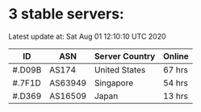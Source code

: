 # 3 stable servers:

Latest update at: Sat Aug 01 12:10:10 UTC 2020

| ID | ASN | Server Country | Online |
| -- | --- | -------------- | ------ |
| #.D09B | AS174 | United States | 67 hrs |
| #.7F1D | AS63949 | Singapore | 54 hrs |
| #.D369 | AS16509 | Japan | 13 hrs |

